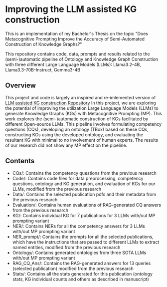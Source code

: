 # Improving the LLM assisted KG construction
This is an implementation of my Bachelor's Thesis on the topic "Does Metacognitive Prompting Improve the Accuracy of Semi-Automated Construction of Knowledge Graphs?"

This repository contains code, data, prompts and results related to the (semi-)automatic pipeline of Ontology and Knowledge Graph Construction with three different Large Language Models (LLMs): Llama3.2-4B, Llama3.3-70B-Instruct, Gemma3-4B

## Overview
This project and code is largely an inspired and re-imlemented version of [LLM assisted KG construction Repository](https://github.com/fusion-jena/automatic-KG-creation-with-LLM/tree/master)
In this project, we are exploring the potential of improving the utilization Large Language Models (LLMs) to generate Knowledge Graphs (KGs) with Metacognitive Prompting (MP). This work explores the (semi-)automatic construction of KGs facilitated by different Open-source LLMs. This pipeline involves formulating competency questions (CQs), developing an ontology (TBox) based on these CQs, constructing KGs using the developed ontology, and evaluating the resultant KG with minimal to no involvement of human experts. The results of our research did not show any MP effect on the pipeline.

## Contents
* CQs/: Contains the competency questions from the previous research
* Code/: Contains code files for data preprocessing, competency questions, ontology and KG generation, and evaluation of KGs for our LLMs, modified from the previous research
* Data/: Contains the selected publication pdfs and their metadata from the previous research
* Evaluation/: Contains human evaluations of RAG-generated CQ answers from the previous research
* KG/: Contains individual KG for 7 publications for 3 LLMs with/out MP prompting variant
* NER/: Contains NERs for all the competency answers for 3 LLMs with/out MP prompting variant
* NER_prompt/: Contains the prompts for all the selected publications, which have the instructions that are passed to different LLMs to extract named entities, modified from the previous research
* Ontology/: Contains generated ontologies from three SOTA LLMs with/out MP prompting variant
* RAG_CQ_Ans/: Contains the RAG-generated answers for 13 queries (selected publication)  modified from the previous research
* Stats/: Contains all the stats generated for this publication (ontology stats, KG individual counts and others as described in manuscript)
